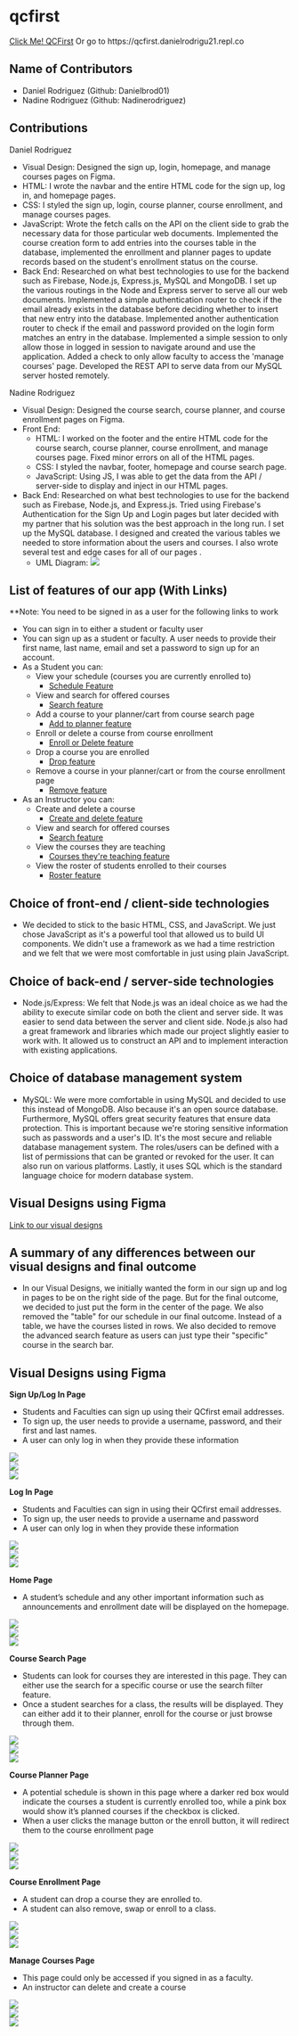 # qcfirst

<p><a href="https://qcfirst.danielrodrigu21.repl.co">Click Me! QCFirst</a> Or go to https://qcfirst.danielrodrigu21.repl.co</p>

## Name of Contributors
- Daniel Rodriguez (Github: Danielbrod01)
- Nadine Rodriguez (Github: Nadinerodriguez)

## Contributions
Daniel Rodriguez
- Visual Design: Designed the sign up, login, homepage, and manage courses pages on Figma.
- HTML: I wrote the navbar and the entire HTML code for the sign up, log in, and homepage pages.
- CSS: I styled the sign up, login, course planner, course enrollment, and manage courses pages.
- JavaScript: Wrote the fetch calls on the API on the client side to grab the necessary data for those particular web documents. Implemented the course creation form to add entries into the courses table in the database, implemented the enrollment and planner pages to update records based on the student's enrollment status on the course.
- Back End: Researched on what best technologies to use for the backend such as Firebase, Node.js, Express.js, MySQL and MongoDB. I set up the various routings in the Node and Express server to serve all our web documents. Implemented a simple authentication router to check if the email already exists in the database before deciding whether to insert that new entry into the database. Implemented another authentication router to check if the email and password provided on the login form matches an entry in the database. Implemented a simple session to only allow those in logged in session to navigate around and use the application. Added a check to only allow faculty to access the 'manage courses' page. Developed the REST API to serve data from our MySQL server hosted remotely.

Nadine Rodriguez
- Visual Design: Designed the course search, course planner, and course enrollment pages on Figma.
- Front End:
  - HTML: I worked on the footer and the entire HTML code for the course search, course planner, course enrollment, and manage courses page. Fixed minor errors on all of the HTML pages.
  - CSS: I styled the navbar, footer, homepage and course search page.
  - JavaScript: Using JS, I was able to get the data from the API / server-side to display and inject in our HTML pages.
- Back End: Researched on what best technologies to use for the backend such as Firebase, Node.js, and Express.js. Tried using Firebase's Authentication for the Sign Up and Login pages but later decided with my partner that his solution was the best approach in the long run. I set up the MySQL database. I designed and created the various tables we needed to store information about the users and courses. I also wrote several test and edge cases for all of our pages .
  - UML Diagram: <img src="/public/images/UML.png" /><br />

## List of features of our app (With Links)
**Note: You need to be signed in as a user for the following links to work
- You can sign in to either a student or faculty user
- You can sign up as a student or faculty. A user needs to provide their first name, last name, email and set a password to sign up for an account.
- As a Student you can:
  - View your schedule (courses you are currently enrolled to)
    - <a href="https://qcfirst.danielrodrigu21.repl.co/homepage.html">Schedule Feature</a>
  - View and search for offered courses
    - <a href="https://qcfirst.danielrodrigu21.repl.co/course-search.html">Search feature</a>
  - Add a course to your planner/cart from course search page
    - <a href="https://qcfirst.danielrodrigu21.repl.co/course-search.html">Add to planner feature</a>
  - Enroll or delete a course from course enrollment
    - <a href="https://qcfirst.danielrodrigu21.repl.co/course-enrollment.html">Enroll or Delete feature</a>
  - Drop a course you are enrolled
    - <a href="https://qcfirst.danielrodrigu21.repl.co/course-enrollment.html">Drop feature</a>
  - Remove a course in your planner/cart or from the course enrollment page
    - <a href="https://qcfirst.danielrodrigu21.repl.co/course-planner.html">Remove feature</a>
- As an Instructor you can:
  - Create and delete a course
    - <a href="https://qcfirst.danielrodrigu21.repl.co/manage-courses.html">Create and delete feature</a>
  - View and search for offered courses
    - <a href="https://qcfirst.danielrodrigu21.repl.co/course-search.html">Search feature</a>
  - View the courses they are teaching
    - <a href="https://qcfirst.danielrodrigu21.repl.co/homepage.html">Courses they're teaching feature</a>
  - View the roster of students enrolled to their courses
    - <a href="https://qcfirst.danielrodrigu21.repl.co/manage-courses.html"> Roster feature</a>

## Choice of front-end / client-side technologies
- We decided to stick to the basic HTML, CSS, and JavaScript. We just chose JavaScript as it's a powerful tool that allowed us to build UI components. We didn't use a framework as we had a time restriction and we felt that we were most comfortable in just using plain JavaScript.

## Choice of back-end / server-side technologies
- Node.js/Express: We felt that Node.js was an ideal choice as we had the ability to execute similar code on both the client and server side. It was easier to send data between the server and client side. Node.js also had a great framework and libraries which made our project slightly easier to work with. It allowed us to construct an API and to implement interaction with existing applications.

## Choice of database management system
- MySQL: We were more comfortable in using MySQL and decided to use this instead of MongoDB. Also because it's an open source database. Furthermore, MySQL offers great security features that ensure data protection. This is important because we're storing sensitive information such as passwords and a user's ID. It's the most secure and reliable database management system. The roles/users can be defined with a list of permissions that can be granted or revoked for the user. It can also run on various platforms. Lastly, it uses SQL which is the standard language choice for modern database system.

## Visual Designs using Figma
<a href="https://github.com/Nadinerodriguez/qcfirst/tree/main/VisualDesigns">Link to our visual designs</a>
<br/>

## A summary of any differences between our visual designs and final outcome
- In our Visual Designs, we initially wanted the form in our sign up and log in pages to be on the right side of the page. But for the final outcome, we decided to just put the form in the center of the page. We also removed the "table" for our schedule in our final outcome. Instead of a table, we have the courses listed in rows. We also decided to remove the advanced search feature as users can just type their "specific" course in the search bar.

## Visual Designs using Figma
**Sign Up/Log In Page**
- Students and Faculties can sign up using their QCfirst email addresses.
- To sign up, the user needs to provide a username, password, and their first and last names.
- A user can only log in when they provide these information

<img src="/VisualDesigns/desktop/signup(desktop).png" /><br />
<img src="/VisualDesigns/tablet/signup(tablet).png" /><br />
<img src="/VisualDesigns/mobile/signup(mobile).png" /><br />

**Log In Page**
- Students and Faculties can sign in using their QCfirst email addresses.
- To sign up, the user needs to provide a username and password
- A user can only log in when they provide these information

<img src="/VisualDesigns/desktop/login(desktop).png" /><br />
<img src="/VisualDesigns/tablet/login(tablet).png" /><br />
<img src="/VisualDesigns/mobile/login(mobile).png" /><br />

**Home Page**
- A student’s schedule and any other important information such as announcements and enrollment date will be displayed on the homepage.

<img src="/VisualDesigns/desktop/homepage(desktop).png" /><br />
<img src="/VisualDesigns/tablet/homepage(tablet).png" /><br />
<img src="/VisualDesigns/mobile/homepage(mobile).png" /><br />

**Course Search Page**
- Students can look for courses they are interested in this page. They can either use the search for a specific course or use the search filter feature.
- Once a student searches for a class, the results will be displayed. They can either add it to their planner, enroll for the course or just browse through them.

<img src="/VisualDesigns/desktop/course-search(desktop).png" /><br />
<img src="/VisualDesigns/tablet/course-search(tablet).png" /><br />
<img src="/VisualDesigns/mobile/course-search(mobile).png" /><br />

**Course Planner Page**
- A potential schedule is shown in this page where a darker red box would indicate the courses a student is currently enrolled too, while a pink box would show it’s planned courses if the checkbox is clicked.
- When a user clicks the manage button or the enroll button, it will redirect them to the course enrollment page

<img src="/VisualDesigns/desktop/course-planner(desktop).png" /><br />
<img src="/VisualDesigns/tablet/course-planner(tablet).png" /><br />
<img src="/VisualDesigns/mobile/course-planner(mobile).png" /><br />

**Course Enrollment Page**
- A student can drop a course they are enrolled to.
- A student can also remove, swap or enroll to a class.

<img src="/VisualDesigns/desktop/courses-enrollment(desktop).png" /><br />
<img src="/VisualDesigns/tablet/course-enrollment(tablet).png" /><br />
<img src="/VisualDesigns/mobile/course-enrollment(mobile).png" /><br />

**Manage Courses Page**
- This page could only be accessed if you signed in as a faculty.
- An instructor can delete and create a course

<img src="/VisualDesigns/desktop/manage-course(desktop).png" /><br />
<img src="/VisualDesigns/tablet/manage-course(tablet).png" /><br />
<img src="/VisualDesigns/mobile/manage-course(mobile).png" /><br />
